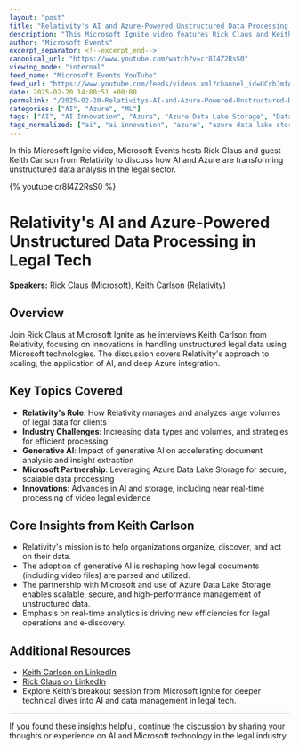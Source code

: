 ```yaml
---
layout: "post"
title: "Relativity's AI and Azure-Powered Unstructured Data Processing in Legal Tech"
description: "This Microsoft Ignite video features Rick Claus and Keith Carlson from Relativity, discussing how AI and Microsoft Azure technologies—including Azure Data Lake Storage—are leveraged to efficiently analyze and process unstructured data in the legal industry. The conversation explores challenges with growing data volumes, generative AI's impact on document analysis, innovations in AI and storage, and strategies for near real-time video file processing. Attendees will gain actionable insights on legal data management, advanced AI adoption, and the evolving Microsoft partnership with legal technology providers."
author: "Microsoft Events"
excerpt_separator: <!--excerpt_end-->
canonical_url: "https://www.youtube.com/watch?v=cr8I4Z2RsS0"
viewing_mode: "internal"
feed_name: "Microsoft Events YouTube"
feed_url: "https://www.youtube.com/feeds/videos.xml?channel_id=UCrhJmfAGQ5K81XQ8_od1iTg"
date: 2025-02-20 14:00:51 +00:00
permalink: "/2025-02-20-Relativitys-AI-and-Azure-Powered-Unstructured-Data-Processing-in-Legal-Tech.html"
categories: ["AI", "Azure", "ML"]
tags: ["AI", "AI Innovation", "Azure", "Azure Data Lake Storage", "Data Management", "Document Analysis", "Generative AI", "Legal Industry", "Legal Technology", "Microsoft", "Microsoft Azure", "Microsoft Ignite", "ML", "Relativity", "Unstructured Data", "Video Processing", "Videos"]
tags_normalized: ["ai", "ai innovation", "azure", "azure data lake storage", "data management", "document analysis", "generative ai", "legal industry", "legal technology", "microsoft", "microsoft azure", "microsoft ignite", "ml", "relativity", "unstructured data", "video processing", "videos"]
---
```


In this Microsoft Ignite video, Microsoft Events hosts Rick Claus and guest Keith Carlson from Relativity to discuss how AI and Azure are transforming unstructured data analysis in the legal sector.<!--excerpt_end-->

{% youtube cr8I4Z2RsS0 %}

# Relativity's AI and Azure-Powered Unstructured Data Processing in Legal Tech

**Speakers:** Rick Claus (Microsoft), Keith Carlson (Relativity)

## Overview

Join Rick Claus at Microsoft Ignite as he interviews Keith Carlson from Relativity, focusing on innovations in handling unstructured legal data using Microsoft technologies. The discussion covers Relativity's approach to scaling, the application of AI, and deep Azure integration.

## Key Topics Covered

- **Relativity's Role**: How Relativity manages and analyzes large volumes of legal data for clients
- **Industry Challenges**: Increasing data types and volumes, and strategies for efficient processing
- **Generative AI**: Impact of generative AI on accelerating document analysis and insight extraction
- **Microsoft Partnership**: Leveraging Azure Data Lake Storage for secure, scalable data processing
- **Innovations**: Advances in AI and storage, including near real-time processing of video legal evidence

## Core Insights from Keith Carlson

- Relativity's mission is to help organizations organize, discover, and act on their data.
- The adoption of generative AI is reshaping how legal documents (including video files) are parsed and utilized.
- The partnership with Microsoft and use of Azure Data Lake Storage enables scalable, secure, and high-performance management of unstructured data.
- Emphasis on real-time analytics is driving new efficiencies for legal operations and e-discovery.

## Additional Resources

- [Keith Carlson on LinkedIn](https://www.linkedin.com/in/kcarlson/)
- [Rick Claus on LinkedIn](https://www.linkedin.com/in/rickclaus/)
- Explore Keith’s breakout session from Microsoft Ignite for deeper technical dives into AI and data management in legal tech.

---

If you found these insights helpful, continue the discussion by sharing your thoughts or experience on AI and Microsoft technology in the legal industry.
